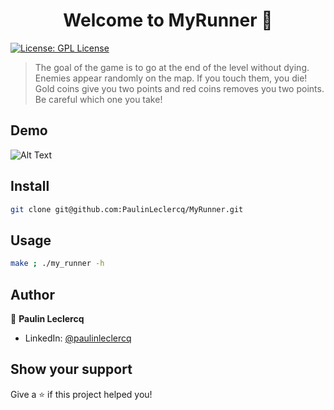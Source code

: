 <h1 align="center">Welcome to MyRunner 👋</h1>
<p>
  <a href="#" target="_blank">
    <img alt="License: GPL License" src="https://img.shields.io/badge/License-GPL License-yellow.svg" />
  </a>
</p>

> The goal of the game is to go at the end of the level without dying.
> Enemies appear randomly on the map. If you touch them, you die!
> Gold coins give you two points and red coins removes you two points. Be careful which one you take!

## Demo

![Alt Text](https://github.com/PaulinLeclercq/MyRunner/blob/main/runner.gif)

## Install

```sh
git clone git@github.com:PaulinLeclercq/MyRunner.git
```

## Usage

```sh
make ; ./my_runner -h
```

## Author

👤 **Paulin Leclercq**

* LinkedIn: [@paulinleclercq](https://www.linkedin.com/in/paulinleclercq/)

## Show your support

Give a ⭐️ if this project helped you!
